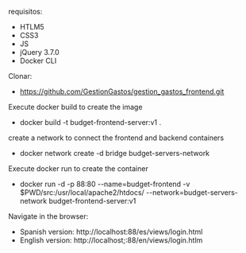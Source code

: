 requisitos:
- HTLM5
- CSS3
- JS
- jQuery 3.7.0
- Docker CLI

Clonar:
- https://github.com/GestionGastos/gestion_gastos_frontend.git

Execute docker build to create the image
- docker build -t budget-frontend-server:v1 .

create a network to connect the frontend and backend containers
- docker network create -d bridge budget-servers-network

Execute docker run to create the container
- docker run -d -p 88:80 --name=budget-frontend -v $PWD/src:/usr/local/apache2/htdocs/ --network=budget-servers-network budget-frontend-server:v1

Navigate in the browser:
- Spanish version:
http://localhost:88/es/views/login.html
- English version:
http://localhost;:88/en/views/login.htlm
